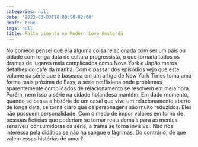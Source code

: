 ```yaml
---
categories: null
date: '2023-03-03T10:09:58-02:00'
draft: true
tags: null
title: Falta pimenta no Modern Love Amsterdã
---
```


 No começo pensei que era alguma coisa relacionada com ser um país ou cidade com longa data de cultura progressista, o que tornaria todos os dramas de lugares mais complicados como Nova York e Japão meros detalhes do café da manhã. Com o passar dos episódios vejo que este volume da série que é baseada em um artigo de New York Times toma uma forma mais próxima de Easy, a série netflixiana onde problemas aparentemente complicados de relacionamento se resolvem em meia hora. Porém, nem isso a série na cidade holandesa mantém. Em dado momento, quando se passa a história de um casal que vive um relacionamento aberto de longa data, se torna claro que os personagens são muito reduzidos. Eles não possuem personalidade. Com o medo de impor valores em torno de pessoas fictícias que poderiam se tornar reais demais para as mentes sensíveis consumidoras da série, a trama se torna invisível. Não nos interessa pela didática se não há sangue e lágrimas. Do contrário, de que valem essas histórias de amor?